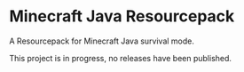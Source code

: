 # Minecraft Java Resourcepack
A Resourcepack for Minecraft Java survival mode.

This project is in progress, no releases have been published.
